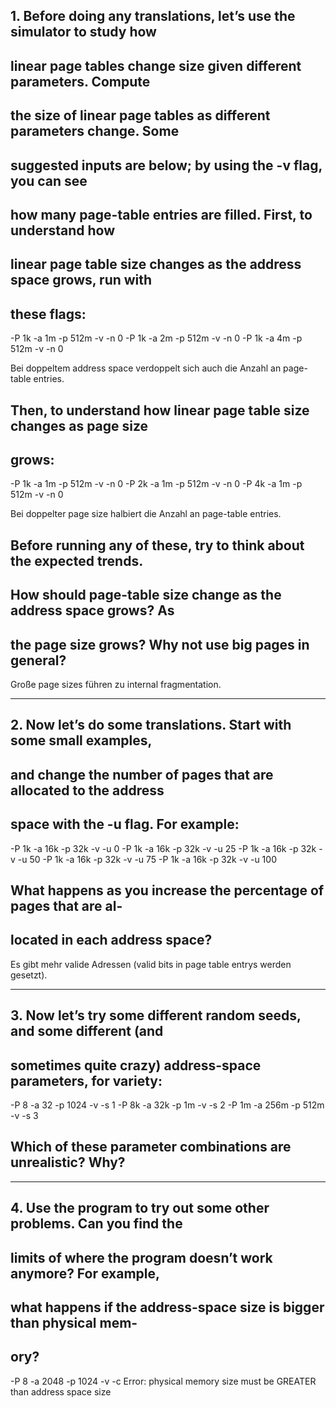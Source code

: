 ## 1. Before doing any translations, let’s use the simulator to study how
## linear page tables change size given different parameters. Compute
## the size of linear page tables as different parameters change. Some
## suggested inputs are below; by using the -v flag, you can see
## how many page-table entries are filled. First, to understand how
## linear page table size changes as the address space grows, run with
## these flags:

-P 1k -a 1m -p 512m -v -n 0
-P 1k -a 2m -p 512m -v -n 0
-P 1k -a 4m -p 512m -v -n 0

Bei doppeltem address space verdoppelt sich auch die Anzahl an page-table entries.

## Then, to understand how linear page table size changes as page size
## grows:

-P 1k -a 1m -p 512m -v -n 0
-P 2k -a 1m -p 512m -v -n 0
-P 4k -a 1m -p 512m -v -n 0

Bei doppelter page size halbiert die Anzahl an page-table entries.

## Before running any of these, try to think about the expected trends.
## How should page-table size change as the address space grows? As
## the page size grows? Why not use big pages in general?

Große page sizes führen zu internal fragmentation.

----------------------------------------------------------------------------------------------------

## 2. Now let’s do some translations. Start with some small examples,
## and change the number of pages that are allocated to the address
## space with the -u flag. For example:

-P 1k -a 16k -p 32k -v -u 0
-P 1k -a 16k -p 32k -v -u 25
-P 1k -a 16k -p 32k -v -u 50
-P 1k -a 16k -p 32k -v -u 75
-P 1k -a 16k -p 32k -v -u 100

## What happens as you increase the percentage of pages that are al-
## located in each address space?

Es gibt mehr valide Adressen (valid bits in page table entrys werden gesetzt).


----------------------------------------------------------------------------------------------------

## 3. Now let’s try some different random seeds, and some different (and
## sometimes quite crazy) address-space parameters, for variety:

-P 8 -a 32 -p 1024 -v -s 1
-P 8k -a 32k -p 1m -v -s 2
-P 1m -a 256m -p 512m -v -s 3

## Which of these parameter combinations are unrealistic? Why?


----------------------------------------------------------------------------------------------------

## 4. Use the program to try out some other problems. Can you find the
## limits of where the program doesn’t work anymore? For example,
## what happens if the address-space size is bigger than physical mem-
## ory?

-P 8 -a 2048 -p 1024 -v -c
Error: physical memory size must be GREATER than address space size

